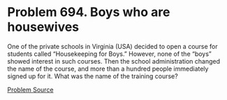 # Problem 694. Boys who are housewives 

One of the private schools in Virginia (USA) decided to open a course for students called “Housekeeping for Boys.” However, none of the “boys” showed interest in such courses. Then the school administration changed the name of the course, and more than a hundred people immediately signed up for it. What was the name of the training course?

[Problem Source](https://www.trizland.ru/tasks/5324/)